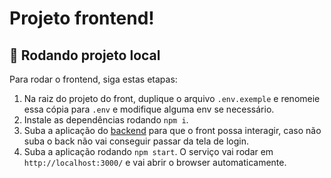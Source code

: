 # Projeto frontend!

## 🚀 Rodando projeto local

Para rodar o frontend, siga estas etapas:

1. Na raiz do projeto do front, duplique o arquivo `.env.exemple` e renomeie essa cópia para `.env` e modifique alguma env se necessário.
2. Instale as dependências rodando `npm i`.
3. Suba a aplicação do [backend](https://github.com/MarceloJrdaLuz/projeto-delivery/tree/main/backend/README.md) para que o front possa interagir, caso não suba o back não vai conseguir passar da tela de login.
4. Suba a aplicação rodando `npm start`. O serviço vai rodar em `http://localhost:3000/` e vai abrir o browser automaticamente.
